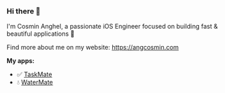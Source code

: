 ### Hi there 👋

I'm Cosmin Anghel, a passionate iOS Engineer focused on building fast & beautiful applications 🚀

Find more about me on my website: https://angcosmin.com

**My apps:**
- ✅ [TaskMate](https://apps.apple.com/gb/app/taskmate-reward-people/id1567934521#?platform=iphone)
- 💧 [WaterMate](https://apps.apple.com/gb/app/id1535045825?platform=iphone)

